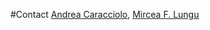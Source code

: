 #Contact 
[Andrea Caracciolo](%base_url%/staff/Caracciolo), [Mircea F. Lungu](%base_url%/staff/mircea) 
